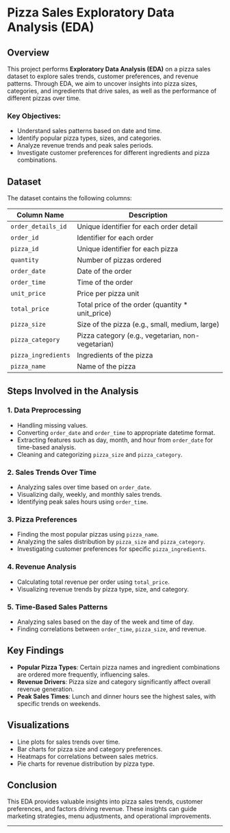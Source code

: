 # Pizza Sales Exploratory Data Analysis (EDA)

## Overview
This project performs **Exploratory Data Analysis (EDA)** on a pizza sales dataset to explore sales trends, customer preferences, and revenue patterns. Through EDA, we aim to uncover insights into pizza sizes, categories, and ingredients that drive sales, as well as the performance of different pizzas over time.

### Key Objectives:
- Understand sales patterns based on date and time.
- Identify popular pizza types, sizes, and categories.
- Analyze revenue trends and peak sales periods.
- Investigate customer preferences for different ingredients and pizza combinations.

## Dataset
The dataset contains the following columns:

| Column Name          | Description                                    |
|----------------------|------------------------------------------------|
| `order_details_id`    | Unique identifier for each order detail        |
| `order_id`           | Identifier for each order                      |
| `pizza_id`           | Unique identifier for each pizza               |
| `quantity`           | Number of pizzas ordered                       |
| `order_date`         | Date of the order                              |
| `order_time`         | Time of the order                              |
| `unit_price`         | Price per pizza unit                           |
| `total_price`        | Total price of the order (quantity * unit_price)|
| `pizza_size`         | Size of the pizza (e.g., small, medium, large)  |
| `pizza_category`     | Pizza category (e.g., vegetarian, non-vegetarian)|
| `pizza_ingredients`  | Ingredients of the pizza                       |
| `pizza_name`         | Name of the pizza                              |

## Steps Involved in the Analysis

### 1. **Data Preprocessing**
   - Handling missing values.
   - Converting `order_date` and `order_time` to appropriate datetime format.
   - Extracting features such as day, month, and hour from `order_date` for time-based analysis.
   - Cleaning and categorizing `pizza_size` and `pizza_category`.

### 2. **Sales Trends Over Time**
   - Analyzing sales over time based on `order_date`.
   - Visualizing daily, weekly, and monthly sales trends.
   - Identifying peak sales hours using `order_time`.

### 3. **Pizza Preferences**
   - Finding the most popular pizzas using `pizza_name`.
   - Analyzing the sales distribution by `pizza_size` and `pizza_category`.
   - Investigating customer preferences for specific `pizza_ingredients`.

### 4. **Revenue Analysis**
   - Calculating total revenue per order using `total_price`.
   - Visualizing revenue trends by pizza type, size, and category.

### 5. **Time-Based Sales Patterns**
   - Analyzing sales based on the day of the week and time of day.
   - Finding correlations between `order_time`, `pizza_size`, and revenue.

## Key Findings
- **Popular Pizza Types**: Certain pizza names and ingredient combinations are ordered more frequently, influencing sales.
- **Revenue Drivers**: Pizza size and category significantly affect overall revenue generation.
- **Peak Sales Times**: Lunch and dinner hours see the highest sales, with specific trends on weekends.

## Visualizations
- Line plots for sales trends over time.
- Bar charts for pizza size and category preferences.
- Heatmaps for correlations between sales metrics.
- Pie charts for revenue distribution by pizza type.



## Conclusion
This EDA provides valuable insights into pizza sales trends, customer preferences, and factors driving revenue. These insights can guide marketing strategies, menu adjustments, and operational improvements.

---

